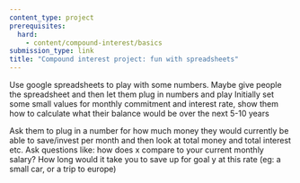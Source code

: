 ```yaml
---
content_type: project
prerequisites:
  hard:
    - content/compound-interest/basics
submission_type: link
title: "Compound interest project: fun with spreadsheets"
---
```


Use google spreadsheets to play with some numbers. Maybe give people the spreadsheet and then let them plug in numbers and play
Initially set some small values for monthly commitment and interest rate, show them how to calculate what their balance would be over the next 5-10 years

Ask them to plug in a number for how much money they would currently be able to save/invest per month and then look at total money and total interest etc. Ask questions like: how does x compare to your current monthly salary? How long would it take you to save up for goal y at this rate (eg: a small car, or a trip to europe)
